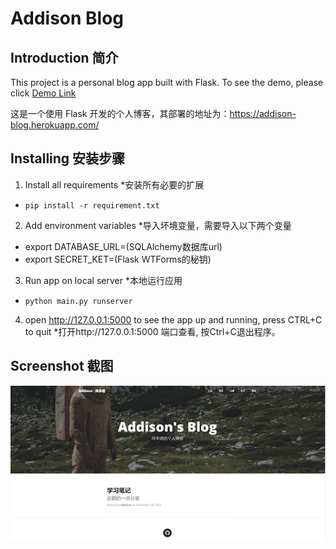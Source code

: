 # Addison Blog


## Introduction 简介
This project is a personal blog app built with Flask. To see the demo, please click <a href="https://addison-blog.herokuapp.com/" target="_blank">Demo Link</a>

这是一个使用 Flask 开发的个人博客，其部署的地址为：https://addison-blog.herokuapp.com/


## Installing 安装步骤

1. Install all requirements *安装所有必要的扩展

  - `pip install -r requirement.txt`

2. Add environment variables *导入坏境变量，需要导入以下两个变量

 - export DATABASE_URL=<Your SQLAlchemy Database Url>(SQLAlchemy数据库url)
 - export SECRET_KET=<Your Flask WTForms Secret Key>(Flask WTForms的秘钥)
3. Run app on local server *本地运行应用

  - `python main.py runserver`

4. open http://127.0.0.1:5000 to see the app up and running, press CTRL+C to quit *打开http://127.0.0.1:5000 端口查看, 按Ctrl+C退出程序。

## Screenshot 截图
<img alt="Demo" src="https://github.com/XindiShang/assets/blob/007951b6a256fbfeaea7aef01e11a87e4615aee5/blog_demo.png">
